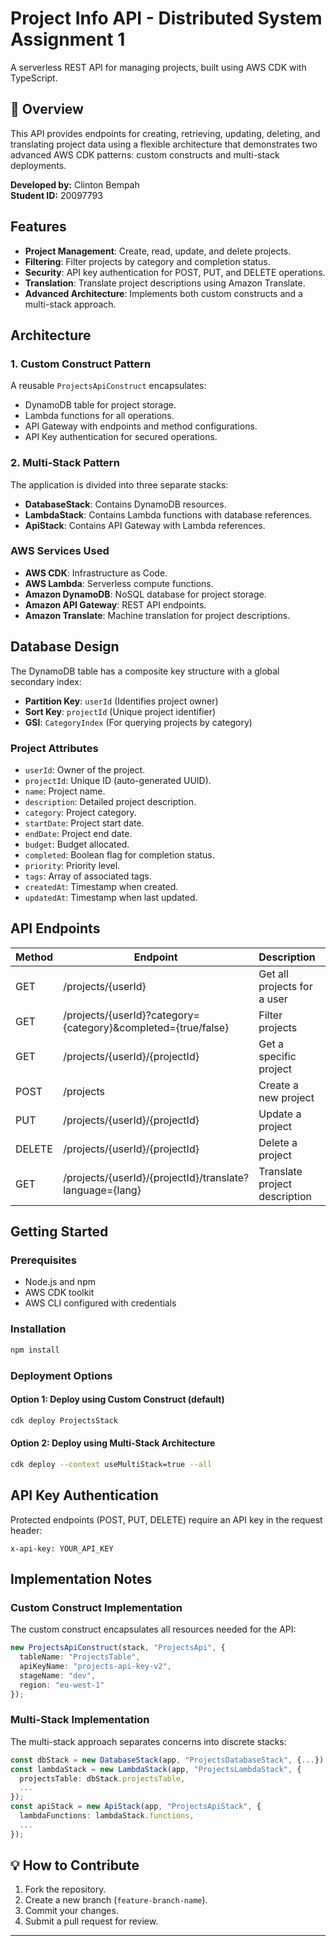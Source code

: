 # Project Info API - Distributed System Assignment 1
A serverless REST API for managing projects, built using AWS CDK with TypeScript.

## 🌟 Overview

This API provides endpoints for creating, retrieving, updating, deleting, and translating project data using a flexible architecture that demonstrates two advanced AWS CDK patterns: custom constructs and multi-stack deployments.

**Developed by:** Clinton Bempah  
**Student ID:** 20097793  

## Features

- **Project Management**: Create, read, update, and delete projects.
- **Filtering**: Filter projects by category and completion status.
- **Security**: API key authentication for POST, PUT, and DELETE operations.
- **Translation**: Translate project descriptions using Amazon Translate.
- **Advanced Architecture**: Implements both custom constructs and a multi-stack approach.

## Architecture

### 1. Custom Construct Pattern

A reusable `ProjectsApiConstruct` encapsulates:
- DynamoDB table for project storage.
- Lambda functions for all operations.
- API Gateway with endpoints and method configurations.
- API Key authentication for secured operations.

### 2. Multi-Stack Pattern

The application is divided into three separate stacks:
- **DatabaseStack**: Contains DynamoDB resources.
- **LambdaStack**: Contains Lambda functions with database references.
- **ApiStack**: Contains API Gateway with Lambda references.

### AWS Services Used

- **AWS CDK**: Infrastructure as Code.
- **AWS Lambda**: Serverless compute functions.
- **Amazon DynamoDB**: NoSQL database for project storage.
- **Amazon API Gateway**: REST API endpoints.
- **Amazon Translate**: Machine translation for project descriptions.

## Database Design

The DynamoDB table has a composite key structure with a global secondary index:

- **Partition Key**: `userId` (Identifies project owner)
- **Sort Key**: `projectId` (Unique project identifier)
- **GSI**: `CategoryIndex` (For querying projects by category)

### Project Attributes

- `userId`: Owner of the project.
- `projectId`: Unique ID (auto-generated UUID).
- `name`: Project name.
- `description`: Detailed project description.
- `category`: Project category.
- `startDate`: Project start date.
- `endDate`: Project end date.
- `budget`: Budget allocated.
- `completed`: Boolean flag for completion status.
- `priority`: Priority level.
- `tags`: Array of associated tags.
- `createdAt`: Timestamp when created.
- `updatedAt`: Timestamp when last updated.

## API Endpoints

| Method | Endpoint | Description | Authentication |
|--------|----------|-------------|----------------|
| GET | /projects/{userId} | Get all projects for a user | No |
| GET | /projects/{userId}?category={category}&completed={true/false} | Filter projects | No |
| GET | /projects/{userId}/{projectId} | Get a specific project | No |
| POST | /projects | Create a new project | API Key |
| PUT | /projects/{userId}/{projectId} | Update a project | API Key |
| DELETE | /projects/{userId}/{projectId} | Delete a project | API Key |
| GET | /projects/{userId}/{projectId}/translate?language={lang} | Translate project description | No |

## Getting Started

### Prerequisites

- Node.js and npm
- AWS CDK toolkit
- AWS CLI configured with credentials

### Installation

```bash
npm install
```

### Deployment Options

#### Option 1: Deploy using Custom Construct (default)
```bash
cdk deploy ProjectsStack
```

#### Option 2: Deploy using Multi-Stack Architecture
```bash
cdk deploy --context useMultiStack=true --all
```

## API Key Authentication

Protected endpoints (POST, PUT, DELETE) require an API key in the request header:

```
x-api-key: YOUR_API_KEY
```

## Implementation Notes

### Custom Construct Implementation

The custom construct encapsulates all resources needed for the API:

```typescript
new ProjectsApiConstruct(stack, "ProjectsApi", {
  tableName: "ProjectsTable",
  apiKeyName: "projects-api-key-v2",
  stageName: "dev",
  region: "eu-west-1"
});
```

### Multi-Stack Implementation

The multi-stack approach separates concerns into discrete stacks:

```typescript
const dbStack = new DatabaseStack(app, "ProjectsDatabaseStack", {...});
const lambdaStack = new LambdaStack(app, "ProjectsLambdaStack", {
  projectsTable: dbStack.projectsTable,
  ...
});
const apiStack = new ApiStack(app, "ProjectsApiStack", {
  lambdaFunctions: lambdaStack.functions,
  ...
});
```

## 💡 How to Contribute

1. Fork the repository.
2. Create a new branch (`feature-branch-name`).
3. Commit your changes.
4. Submit a pull request for review.

---


